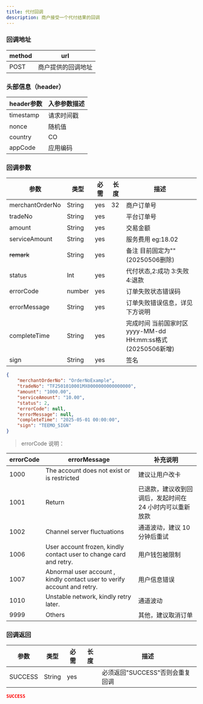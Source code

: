 ```yaml
---
title: 代付回调
description: 商户接受一个代付结果的回调
---
```


### 回调地址

| method | url                |
| ------ | ------------------ |
| POST   | 商户提供的回调地址 |


### 头部信息（header）

| header参数 | 入参参数描述 |
|----------|--------|
| timestamp | 请求时间戳  |
| nonce    | 随机值    |
| country  | CO     |
| appCode  | 应用编码   |

### 回调参数

| 参数              | 类型   | 必需 | 长度 | 描述                                             |
|-----------------| ------ | ---- | ---- |------------------------------------------------|
| merchantOrderNo | String | yes  | 32   | 商户订单号                                          |
| tradeNo         | String | yes  |      | 平台订单号                                          |
| amount          | String | yes  |      | 交易金额                                           |
| serviceAmount   | String | yes   |     | 服务费用  eg:18.02                                 |
| ~~remark~~      | String | yes  |      | 备注  目前固定为""   (20250506删除)                       |
| status          | Int | yes  |      | 代付状态,2:成功 3:失败 4:退款                            |
| errorCode       | number | yes  |      | 订单失败状态错误码                                      |
| errorMessage    | String | yes  |      | 订单失败错误信息，详见下方说明                                |
| completeTime    | String | yes  |     | 完成时间 当前国家时区 yyyy-MM-dd HH:mm:ss格式 (20250506新增) |
| sign            | String | yes  |      | 签名                                             |

```json title=成功回调示例
{
    "merchantOrderNo": "OrderNoExample",
    "tradeNo": "TF2501010001MX0000000000000000",
    "amount": "1000.00",
    "serviceAmount": "10.00",
    "status": 2,
    "errorCode": null,
    "errorMessage": null,
    "completeTime": "2025-05-01 00:00:00",
    "sign": "TEEMO_SIGN"
}
```
> errorCode 说明：

| errorCode | errorMessage                                | 补充说明                                                 |
| --------- | ------------------------------------------- | -------------------------------------------------------- |
| 1000      | The account does not exist or is restricted | 建议让用户改卡                                           |
| 1001      | Return                                      | 已退款，建议收到回调后，发起时间在 24 小时内可以重新放款 |
| 1002      | Channel server fluctuations                 | 通道波动，建议 10 分钟后重试                             |
| 1006 | User account frozen, kindly contact user to change card and retry. | 用户钱包被限制                        |
| 1007 | Abnormal user account , kindly contact user to verify account and retry. | 用户信息错误                         |
| 1010 | Unstable network, kindly retry later. | 通道波动                           |
| 9999      | Others                                      | 其他，建议取消订单                                       |

### 回调返回

| 参数    | 类型   | 必需 | 长度 | 描述                            |
| ------- | ------ | ---- | ---- | ------------------------------- |
| SUCCESS | String | yes  |      | 必须返回"SUCCESS"否则会重复回调 |

```json title=回调示例
SUCCESS
```
